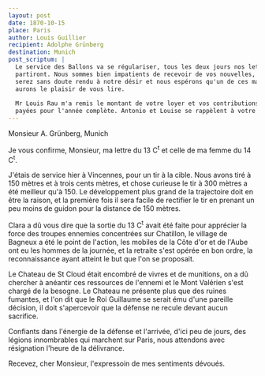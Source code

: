 ```yaml
---
layout: post
date: 1870-10-15
place: Paris
author: Louis Guillier
recipient: Adolphe Grünberg
destination: Munich
post_scriptum: |
  Le service des Ballons va se régulariser, tous les deux jours nos lettres
  partiront. Nous sommes bien impatients de recevoir de vos nouvelles, vous vous
  serez sans doute rendu à notre désir et nous espérons qu'un de ces matins nous
  aurons le plaisir de vous lire.
  
  Mr Louis Rau m'a remis le montant de votre loyer et vos contributions sont
  payées pour l'année complète. Antonio et Louise se rappèlent à votre souvenir.
---
```


Monsieur A. Grünberg, Munich


Je vous confirme, Monsieur, ma lettre du 13 C<sup>t</sup> et celle de ma femme du 14 C<sup>t</sup>.

J'étais de service hier à Vincennes, pour un tir à la cible. Nous avons tiré
à 150 mètres et à trois cents mètres, et chose curieuse le tir à 300 mètres
a été meilleur qu'à 150. Le développement plus grand de la trajectoire doit en
être la raison, et la première fois il sera facile de rectifier le tir en
prenant un peu moins de guidon pour la distance de 150 mètres.

Clara a dû vous dire que la sortie du 13 C<sup>t</sup> avait été faite pour apprécier la
force des troupes ennemies concentrées sur Chatillon, le village de Bagneux
a été le point de l'action, les mobiles de la Côte d'or et de l'Aube ont eu les
hommes de la journée, et la retraite s'est opérée en bon ordre, la
reconnaissance ayant atteint le but que l'on se proposait.

Le Chateau de St Cloud était encombré de vivres et de munitions, on a dû
chercher à anéantir ces ressources de l'ennemi et le Mont Valérien s'est chargé
de la besogne. Le Chateau ne présente plus que des ruines fumantes, et l'on dit
que le Roi Guillaume se serait ému d'une pareille décision, il doit
s'apercevoir que la défense ne recule devant aucun sacrifice.

Confiants dans l'énergie de la défense et l'arrivée, d'ici peu de jours, des
légions innombrables qui marchent sur Paris, nous attendons avec résignation
l'heure de la délivrance.

Recevez, cher Monsieur, l'expressoin de mes sentiments dévoués.
